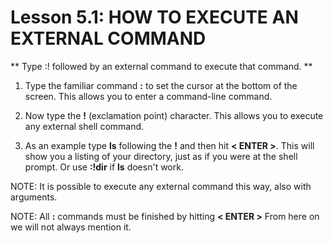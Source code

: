# Lesson 5.1: HOW TO EXECUTE AN EXTERNAL COMMAND

** Type  :!  followed by an external command to execute that command. **

1. Type the familiar command  **:**  to set the cursor at the bottom of the screen.  This allows you to enter a command-line command.

2. Now type the  **!**  (exclamation point) character.  This allows you to execute any external shell command.

3. As an example type   **ls**   following the **!** and then hit **< ENTER >**.  This will show you a listing of your directory, just as if you were at the shell prompt.  Or use  **:!dir**  if **ls** doesn't work.

NOTE:  It is possible to execute any external command this way, also with arguments.

NOTE:  All  **:**  commands must be finished by hitting **< ENTER >** From here on we will not always mention it.

